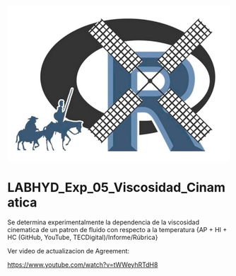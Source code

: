 ![alt test](/R.jpg)

# LABHYD_Exp_05_Viscosidad_Cinamatica

Se determina  experimentalmente  la dependencia de la viscosidad cinematica de un patron de fluido con respecto a la temperatura {AP + HI + HC (GitHub, YouTube, TECDigital)/Informe/Rúbrica}

Ver video de actualizacion de Agreement:

https://www.youtube.com/watch?v=tWWeyhRTdH8
